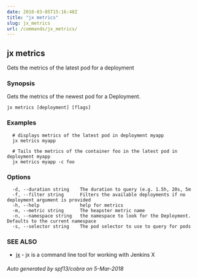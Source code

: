 ```yaml
---
date: 2018-03-05T15:16:48Z
title: "jx metrics"
slug: jx_metrics
url: /commands/jx_metrics/
---
```

## jx metrics

Gets the metrics of the latest pod for a deployment

### Synopsis

Gets the metrics of the newest pod for a Deployment.

```
jx metrics [deployment] [flags]
```

### Examples

```
  # displays metrics of the latest pod in deployment myapp
  jx metrics myapp
  
  # Tails the metrics of the container foo in the latest pod in deployment myapp
  jx metrics myapp -c foo
```

### Options

```
  -d, --duration string    The duration to query (e.g. 1.5h, 20s, 5m
  -f, --filter string      Filters the available deployments if no deployment argument is provided
  -h, --help               help for metrics
  -m, --metric string      The heapster metric name
  -n, --namespace string   the namespace to look for the Deployment. Defaults to the current namespace
  -s, --selector string    The pod selector to use to query for pods
```

### SEE ALSO

* [jx](/commands/jx/)	 - jx is a command line tool for working with Jenkins X

###### Auto generated by spf13/cobra on 5-Mar-2018
